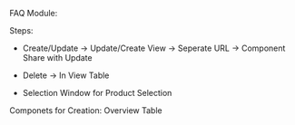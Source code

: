 FAQ Module:

Steps:
- Create/Update -> Update/Create View -> Seperate URL -> Component Share with Update
- Delete -> In View Table

- Selection Window for Product Selection

Componets for Creation:
Overview Table
